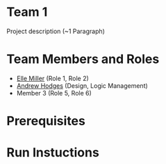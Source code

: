 # Team 1

Project description (~1 Paragraph)

# Team Members and Roles

* [Elle Miller](https://github.com/elle108/CIS350-HW2-Miller.git) (Role 1, Role 2)
* [Andrew Hodges](https://github.com/hodgeand/CIS350-HW2-Hodges.git) (Design, Logic Management)
* Member 3 (Role 5, Role 6)

# Prerequisites

# Run Instuctions
